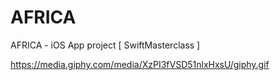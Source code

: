 # AFRICA
AFRICA - iOS App project [ SwiftMasterclass ]


https://media.giphy.com/media/XzPI3fVSD51nlxHxsU/giphy.gif
